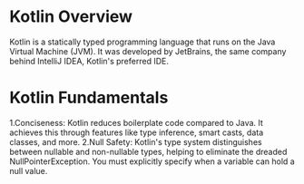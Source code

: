 # Kotlin Overview
Kotlin is a statically typed programming language that runs on the Java Virtual Machine (JVM).
It was developed by JetBrains, the same company behind IntelliJ IDEA, Kotlin's preferred IDE.
# Kotlin Fundamentals
1.Conciseness: Kotlin reduces boilerplate code compared to Java. It achieves this through features like type inference, smart casts, data classes, and more.
2.Null Safety: Kotlin's type system distinguishes between nullable and non-nullable types, helping to eliminate the dreaded NullPointerException. You must explicitly specify when a variable can hold a null value.
